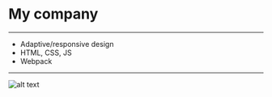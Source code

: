 # My company

---

* Adaptive/responsive design
* HTML, CSS, JS
* Webpack

---

![alt text](https://github.com/efnushtaev/website-2/blob/master/myCompany.jpg)

